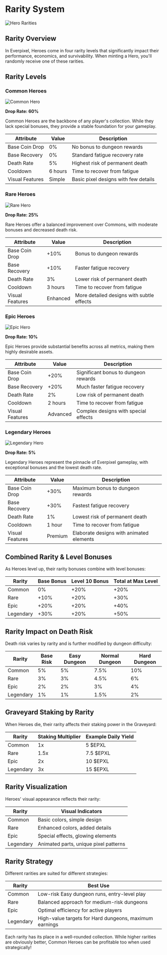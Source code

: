 # Rarity System

![Hero Rarities](https://placeholder.com/wp-content/uploads/2018/10/placeholder.png)

## Rarity Overview

In Everpixel, Heroes come in four rarity levels that significantly impact their performance, economics, and survivability. When minting a Hero, you'll randomly receive one of these rarities.

## Rarity Levels

### Common Heroes

![Common Hero](https://placeholder.com/wp-content/uploads/2018/10/placeholder.png)

**Drop Rate: 60%**

Common Heroes are the backbone of any player's collection. While they lack special bonuses, they provide a stable foundation for your gameplay.

| Attribute | Value | Description |
|-----------|-------|-------------|
| Base Coin Drop | 0% | No bonus to dungeon rewards |
| Base Recovery | 0% | Standard fatigue recovery rate |
| Death Rate | 5% | Highest risk of permanent death |
| Cooldown | 6 hours | Time to recover from fatigue |
| Visual Features | Simple | Basic pixel designs with few details |

### Rare Heroes

![Rare Hero](https://placeholder.com/wp-content/uploads/2018/10/placeholder.png)

**Drop Rate: 25%**

Rare Heroes offer a balanced improvement over Commons, with moderate bonuses and decreased death risk.

| Attribute | Value | Description |
|-----------|-------|-------------|
| Base Coin Drop | +10% | Bonus to dungeon rewards |
| Base Recovery | +10% | Faster fatigue recovery |
| Death Rate | 3% | Lower risk of permanent death |
| Cooldown | 3 hours | Time to recover from fatigue |
| Visual Features | Enhanced | More detailed designs with subtle effects |

### Epic Heroes

![Epic Hero](https://placeholder.com/wp-content/uploads/2018/10/placeholder.png)

**Drop Rate: 10%**

Epic Heroes provide substantial benefits across all metrics, making them highly desirable assets.

| Attribute | Value | Description |
|-----------|-------|-------------|
| Base Coin Drop | +20% | Significant bonus to dungeon rewards |
| Base Recovery | +20% | Much faster fatigue recovery |
| Death Rate | 2% | Low risk of permanent death |
| Cooldown | 2 hours | Time to recover from fatigue |
| Visual Features | Advanced | Complex designs with special effects |

### Legendary Heroes

![Legendary Hero](https://placeholder.com/wp-content/uploads/2018/10/placeholder.png)

**Drop Rate: 5%**

Legendary Heroes represent the pinnacle of Everpixel gameplay, with exceptional bonuses and the lowest death rate.

| Attribute | Value | Description |
|-----------|-------|-------------|
| Base Coin Drop | +30% | Maximum bonus to dungeon rewards |
| Base Recovery | +30% | Fastest fatigue recovery |
| Death Rate | 1% | Lowest risk of permanent death |
| Cooldown | 1 hour | Time to recover from fatigue |
| Visual Features | Premium | Elaborate designs with animated elements |

## Combined Rarity & Level Bonuses

As Heroes level up, their rarity bonuses combine with level bonuses:

| Rarity | Base Bonus | Level 10 Bonus | Total at Max Level |
|--------|------------|----------------|-------------------|
| Common | 0% | +20% | +20% |
| Rare | +10% | +20% | +30% |
| Epic | +20% | +20% | +40% |
| Legendary | +30% | +20% | +50% |

## Rarity Impact on Death Risk

Death risk varies by rarity and is further modified by dungeon difficulty:

| Rarity | Base Risk | Easy Dungeon | Normal Dungeon | Hard Dungeon |
|--------|-----------|--------------|----------------|--------------|
| Common | 5% | 5% | 7.5% | 10% |
| Rare | 3% | 3% | 4.5% | 6% |
| Epic | 2% | 2% | 3% | 4% |
| Legendary | 1% | 1% | 1.5% | 2% |

## Graveyard Staking by Rarity

When Heroes die, their rarity affects their staking power in the Graveyard:

| Rarity | Staking Multiplier | Example Daily Yield |
|--------|-------------------|---------------------|
| Common | 1x | 5 $EPXL |
| Rare | 1.5x | 7.5 $EPXL |
| Epic | 2x | 10 $EPXL |
| Legendary | 3x | 15 $EPXL |

## Rarity Visualization

Heroes' visual appearance reflects their rarity:

| Rarity | Visual Indicators |
|--------|-------------------|
| Common | Basic colors, simple design |
| Rare | Enhanced colors, added details |
| Epic | Special effects, glowing elements |
| Legendary | Animated parts, unique pixel patterns |

## Rarity Strategy

Different rarities are suited for different strategies:

| Rarity | Best Use |
|--------|----------|
| Common | Low-risk Easy dungeon runs, entry-level play |
| Rare | Balanced approach for medium-risk dungeons |
| Epic | Optimal efficiency for active players |
| Legendary | High-value targets for Hard dungeons, maximum earnings |

Each rarity has its place in a well-rounded collection. While higher rarities are obviously better, Common Heroes can be profitable too when used strategically!